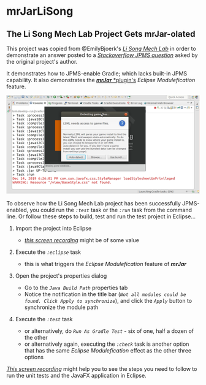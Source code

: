 # mrJarLiSong

## The Li Song Mech Lab Project Gets mrJar-olated

This project was copied from @EmilyBjoerk's [*Li Song Mech Lab*](https://github.com/EmilyBjoerk/lsml) in order to demonstrate an answer posted to a [*Stackoverflow JPMS question*]() asked by the original project's author.

It demonstrates how to JPMS-enable Gradle; which lacks built-in JPMS capability. It also demonstrates the [***mrJar*** *plugin's](http://bit.ly/mrJar) *Eclipse Modulefication* feature.

![*JPMS Modules Made Easy*](mr.jar.lsml.running.0.a.png)

To observe how the Li Song Mech Lab project has been successfully JPMS-enabled, you could run the *`:test`* task or the *`:run`* task from the command line. Or follow these steps to build, test and run the test project in Eclipse...

1. Import the project into Eclipse 
   * [*this screen recording*](https://imgur.com/qutVDEd) might be of some value

2. Execute the *`:eclipse`* task
   * this is what triggers the *Eclipse Modulefication* feature of ***mrJar***

3. Open the project's properties dialog
   * Go to the *`Java Build Path`* properties tab
   * Notice the notification in the title bar (*`Not all modules could be found. Click Apply to synchronize`*), and click the *`Apply`* button to synchronize the module path

4. Execute the *`:test`* task
   * or alternatively, do *`Run As Gradle Test`*  - six of one, half a dozen of the other
   * or alternatively again, executing the *`:check`* task is another option that has the same *Eclipse Modulefication* effect as the other three options


[*This screen recording*](https://imgur.com/qutVDEd) might help you to see the steps you need to follow to run the unit tests and the JavaFX application in Eclipse. 

